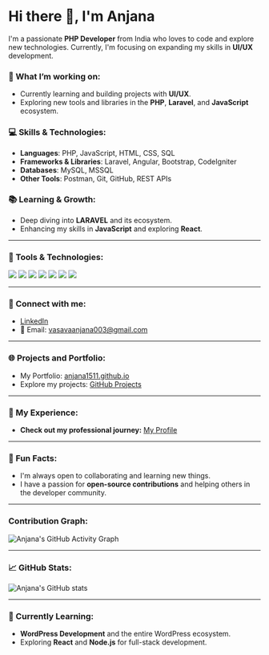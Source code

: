 # Hi there 👋, I'm Anjana

I'm a passionate **PHP Developer** from India who loves to code and explore new technologies. Currently, I'm focusing on expanding my skills in **UI/UX** development.

### 🚀 What I’m working on:
- Currently learning and building projects with **UI/UX**.
- Exploring new tools and libraries in the **PHP**, **Laravel**, and **JavaScript** ecosystem.

### 💻 Skills & Technologies:
- **Languages**: PHP, JavaScript, HTML, CSS, SQL
- **Frameworks & Libraries**: Laravel, Angular, Bootstrap, CodeIgniter
- **Databases**: MySQL, MSSQL
- **Other Tools**: Postman, Git, GitHub, REST APIs

### 📚 Learning & Growth:
- Deep diving into **LARAVEL** and its ecosystem.
- Enhancing my skills in **JavaScript** and exploring **React**.

---

### 🔧 Tools & Technologies:

<p>
    <img src="https://img.shields.io/badge/Angular-8BC34A?style=for-the-badge&logo=angular&logoColor=white" />
    <img src="https://img.shields.io/badge/PHP-777BB4?style=for-the-badge&logo=php&logoColor=white" />
    <img src="https://img.shields.io/badge/Laravel-EF4135?style=for-the-badge&logo=laravel&logoColor=white" />
    <img src="https://img.shields.io/badge/JavaScript-F7DF1E?style=for-the-badge&logo=javascript&logoColor=black" />
    <img src="https://img.shields.io/badge/MySQL-4479A1?style=for-the-badge&logo=mysql&logoColor=white" />
    <img src="https://img.shields.io/badge/HTML5-E34F26?style=for-the-badge&logo=html5&logoColor=white" />
    <img src="https://img.shields.io/badge/CSS3-1572B6?style=for-the-badge&logo=css3&logoColor=white" />
</p>

---

### 🌱 Connect with me:

- [LinkedIn](https://www.linkedin.com/in/anjana-vasava-442079140/)
- 📧 Email: [vasavaanjana003@gmail.com](mailto:vasavaanjana003@gmail.com)

---

### 🌐 Projects and Portfolio:
- My Portfolio: [anjana1511.github.io](https://anjana1511.github.io)
- Explore my projects: [GitHub Projects](https://anjana1511.github.io)

---

### 📄 My Experience:
- **Check out my professional journey:** [My Profile](https://anjana1511.github.io/myprofile/)

---

### 🎯 Fun Facts:
- I'm always open to collaborating and learning new things.
- I have a passion for **open-source contributions** and helping others in the developer community.

---

### Contribution Graph:

![Anjana's GitHub Activity Graph](https://activity-graph.herokuapp.com/graph?username=anjana1511&bg_color=ffffff&color=000000&line=4e73df&point=000000&area=true&hide_border=true)


---

### 📈 GitHub Stats:
![Anjana's GitHub stats](https://github-readme-stats.vercel.app/api?username=anjana1511&show_icons=true&theme=radical)

---

### 🔭 Currently Learning:
- **WordPress Development** and the entire WordPress ecosystem.
- Exploring **React** and **Node.js** for full-stack development.
